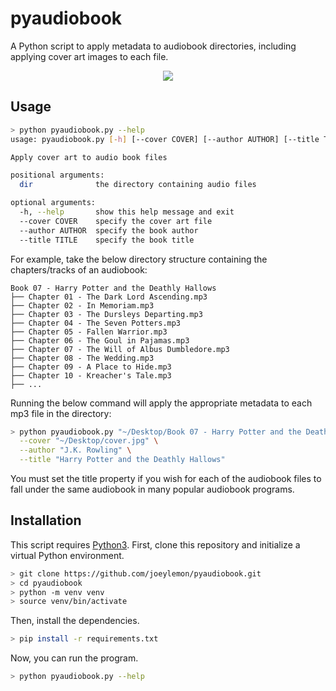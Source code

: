 # pyaudiobook

A Python script to apply metadata to audiobook directories, including applying cover art images to each file.

<p align="center"><img src="https://user-images.githubusercontent.com/8845512/158066234-a5d7ebe7-1e71-43d3-865d-ac71b9c75508.png" /></p>

## Usage
```sh
> python pyaudiobook.py --help
usage: pyaudiobook.py [-h] [--cover COVER] [--author AUTHOR] [--title TITLE] dir

Apply cover art to audio book files

positional arguments:
  dir              the directory containing audio files

optional arguments:
  -h, --help       show this help message and exit
  --cover COVER    specify the cover art file
  --author AUTHOR  specify the book author
  --title TITLE    specify the book title
```

For example, take the below directory structure containing the chapters/tracks of an audiobook:

```
Book 07 - Harry Potter and the Deathly Hallows
├── Chapter 01 - The Dark Lord Ascending.mp3
├── Chapter 02 - In Memoriam.mp3
├── Chapter 03 - The Dursleys Departing.mp3
├── Chapter 04 - The Seven Potters.mp3
├── Chapter 05 - Fallen Warrior.mp3
├── Chapter 06 - The Goul in Pajamas.mp3
├── Chapter 07 - The Will of Albus Dumbledore.mp3
├── Chapter 08 - The Wedding.mp3
├── Chapter 09 - A Place to Hide.mp3
├── Chapter 10 - Kreacher's Tale.mp3
├── ...
```

Running the below command will apply the appropriate metadata to each mp3 file in the directory:
```sh
> python pyaudiobook.py "~/Desktop/Book 07 - Harry Potter and the Deathly Hallows" \
  --cover "~/Desktop/cover.jpg" \
  --author "J.K. Rowling" \
  --title "Harry Potter and the Deathly Hallows"
```

You must set the title property if you wish for each of the audiobook files to fall under the same audiobook in many popular audiobook programs.

## Installation

This script requires [Python3](https://www.python.org/downloads/). First, clone this repository and initialize a virtual Python environment.
```sh
> git clone https://github.com/joeylemon/pyaudiobook.git
> cd pyaudiobook
> python -m venv venv
> source venv/bin/activate
```

Then, install the dependencies.
```sh
> pip install -r requirements.txt
```

Now, you can run the program.
```sh
> python pyaudiobook.py --help
```
